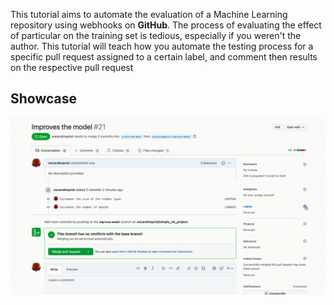 This tutorial aims to automate the evaluation of a Machine Learning repository using webhooks on __GitHub__. The process of evaluating the effect of particular on the training set is tedious, especially if you weren't the author. This tutorial will teach how you automate the testing process for a specific pull request assigned to a certain label, and comment then results on the respective pull request

## Showcase 
![alt text](./assets/result.gif "End result gif")    